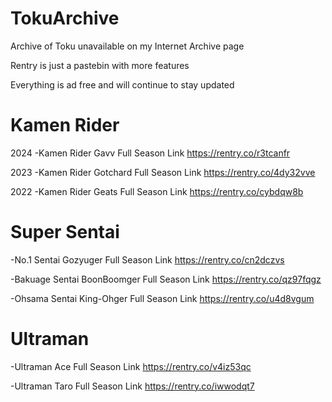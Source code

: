 # TokuArchive
Archive of Toku unavailable on my Internet Archive page

Rentry is just a pastebin with more features

Everything is ad free and will continue to stay updated

# Kamen Rider

2024
-Kamen Rider Gavv Full Season Link
https://rentry.co/r3tcanfr

2023
-Kamen Rider Gotchard Full Season Link
https://rentry.co/4dy32vve

2022
-Kamen Rider Geats Full Season Link
https://rentry.co/cybdqw8b



# Super Sentai

-No.1 Sentai Gozyuger Full Season Link
https://rentry.co/cn2dczvs

-Bakuage Sentai BoonBoomger Full Season Link
https://rentry.co/qz97fqgz

-Ohsama Sentai King-Ohger Full Season Link
https://rentry.co/u4d8vgum

# Ultraman

-Ultraman Ace Full Season Link
https://rentry.co/v4iz53qc

-Ultraman Taro Full Season Link
https://rentry.co/iwwodqt7
